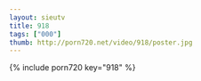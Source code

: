```yaml
--- 
layout: sieutv
title: 918
tags: ["000"]
thumb: http://porn720.net/video/918/poster.jpg
---
```

{% include porn720 key="918" %} 

